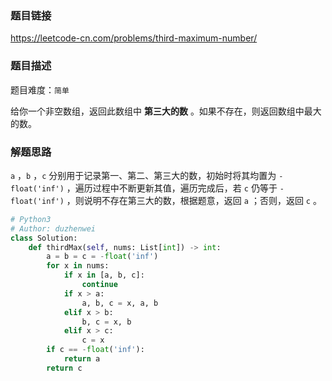 ### 题目链接
https://leetcode-cn.com/problems/third-maximum-number/

### 题目描述
题目难度：```简单```

给你一个非空数组，返回此数组中 **第三大的数** 。如果不存在，则返回数组中最大的数。

### 解题思路
```a``` ，```b``` ，```c``` 分别用于记录第一、第二、第三大的数，初始时将其均置为 ```-float('inf')``` ，遍历过程中不断更新其值，遍历完成后，若 ```c``` 仍等于 ```-float('inf')``` ，则说明不存在第三大的数，根据题意，返回 ```a``` ；否则，返回 ```c``` 。

```python
# Python3
# Author: duzhenwei
class Solution:
    def thirdMax(self, nums: List[int]) -> int:
        a = b = c = -float('inf')
        for x in nums:
            if x in [a, b, c]:
                continue
            if x > a:
                a, b, c = x, a, b
            elif x > b:
                b, c = x, b
            elif x > c:
                c = x
        if c == -float('inf'):
            return a
        return c
```